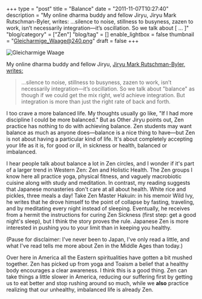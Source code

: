 +++
type = "post"
title = "Balance"
date = "2011-11-07T10:27:40"
description = "My online dharma buddy and fellow Jiryu, Jiryu Mark Rutschman-Byler, writes: ...silence to noise, stillness to busyness, zazen to work, isn&#8217;t necessarily integration&#8212;it&#8217;s oscillation. So we talk about [ ... ]"
"blog/category" = ["Zen"]
"blog/tag" = []
enable_lightbox = false
thumbnail = "Gleicharmige_Waage@240.png"
draft = false
+++

<p><img style="display:block; margin-left:auto; margin-right:auto;" src="Gleicharmige_Waage.png" title="Gleicharmige Waage" /></p>
<p>My online dharma buddy and fellow Jiryu, <a href="http://shoresofzen.com/nozeninthewest/2011/11/06/the-rat-race-tassajara-dispatch-2/">Jiryu Mark Rutschman-Byler,
writes:</a></p>
<blockquote>
<p>...silence to noise, stillness to busyness, zazen to work, isn’t
necessarily integration—it’s oscillation. So we talk about "balance"
as though if we could get the mix right, we’d achieve integration. But
integration is more than just the right rate of back and forth.</p>
</blockquote>
<p>I too crave a more balanced life. My thoughts usually go like, "If I had
more discipline I could be more balanced." But as Other Jiryu points
out, Zen practice has nothing to do with achieving balance. Zen students
may want balance as much as anyone does—balance is a nice thing to
have—but Zen is not about having a particular kind of life. It's about
completely accepting your life as it is, for good or ill, in sickness or
health, balanced or imbalanced.</p>
<p>I hear people talk about balance a lot in Zen circles, and I wonder if
it's part of a larger trend in Western Zen: Zen and Holistic Health. The
Zen groups I know here all practice yoga, physical fitness, and vaguely
macrobiotic cuisine along with study and meditation. In contrast, my
reading suggests that Japanese monasteries don't care at all about
health. White rice and pickles, three meals a day! Take Zen Master
Hakuin: in his memoir Wild Ivy, he writes that he drove himself to the
point of collapse by fasting, traveling, and by meditating every night
instead of sleeping. Eventually, he receives from a hermit the
instructions for curing Zen Sickness (first step: get a good night's
sleep), but I think the story proves the rule. Japanese Zen is more
interested in pushing you to your limit than in keeping you healthy.</p>
<p>(Pause for disclaimer: I've never been to Japan, I've only read a
little, and what I've read tells me more about Zen in the Middle Ages
than today.)</p>
<p>Over here in America all the Eastern spiritualities have gotten a bit
mushed together. Zen has picked up from yoga and Toaism a belief that a
healthy body encourages a clear awareness. I think this is a good thing.
Zen can take things a little slower in America, reducing our suffering
first by getting us to eat better and stop rushing around so much, while
we <strong>also</strong> practice realizing that our unhealthy, imbalanced life is
already Zen.</p>
    